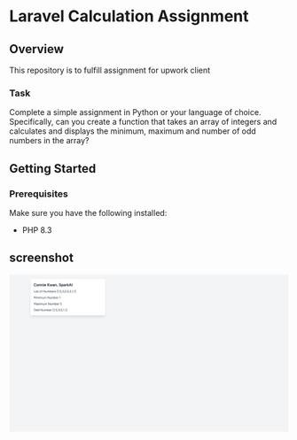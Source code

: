 # Laravel Calculation Assignment

## Overview

This repository is to fulfill assignment for upwork client

### Task
Complete a simple assignment in Python or your language of choice. Specifically, can you create a function that takes an array of integers and calculates and displays the minimum, maximum and number of odd numbers in the array?

## Getting Started

### Prerequisites

Make sure you have the following installed:
- PHP 8.3
 
## screenshot
![Screenshot](https://raw.githubusercontent.com/indimasia/laravel-calculation-assignment/refs/heads/main/result.png)